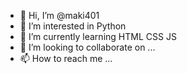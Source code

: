- 👋 Hi, I’m @maki401
- 👀 I’m interested in Python
- 🌱 I’m currently learning HTML CSS JS
- 💞️ I’m looking to collaborate on ...
- 📫 How to reach me ...

<!---
maki401/maki401 is a ✨ special ✨ repository because its `README.md` (this file) appears on your GitHub profile.
You can click the Preview link to take a look at your changes.
--->
